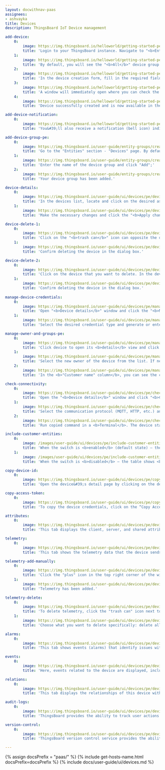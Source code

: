 ```yaml
---
layout: docwithnav-paas
assignees:
- ashvayka
title: Devices
description: ThingsBoard IoT Device management

add-device:
    0:
        image: https://img.thingsboard.io/helloworld/getting-started-pe/hello-world-1-1-provision-device-1-pe.png
        title: 'Login to your ThingsBoard instance. Navigate to "<b>Entities</b>" &#8702; "<b>Devices</b>".'
    1:
        image: https://img.thingsboard.io/helloworld/getting-started-pe/hello-world-1-1-provision-device-2-pe.png
        title: 'By default, you will see the "<b>All</b>" device group. Click the "<b>+</b>" icon in the upper-right corner and select "<b>Add new device</b>" from drop-down menu.'
    2:
        image: https://img.thingsboard.io/helloworld/getting-started-pe/hello-world-1-1-provision-device-3-pe.png
        title: 'In the device creation form, fill in the required fields: <b>Name</b> – a unique name for the device; <b>Device profile</b> – by default, the profile is set to "<b>default</b>", but you can choose a different profile if needed. Click "<b>Add</b>".'
    3:
        image: https://img.thingsboard.io/helloworld/getting-started-pe/hello-world-1-1-provision-device-4-pe.png
        title: 'A window will immediately open where you can check the device&#39;s connection to ThingsBoard platform. This step is optional. For now, let&#39;s close this window and return to the connection check in more detail later.'
    4:
        image: https://img.thingsboard.io/helloworld/getting-started-pe/hello-world-1-1-provision-device-5-pe.png
        title: 'Device successfully created and is now available in the list.'

add-device-notification:
    0:
        image: https://img.thingsboard.io/helloworld/getting-started-pe/hello-world-1-1-provision-device-6-pe.png
        title: 'You&#39;ll also receive a notification (bell icon) indicating the device was added.'

add-device-group-pe:
    0:
        image: https://img.thingsboard.io/user-guide/entity-groups/create-entity-group-1-pe.png
        title: 'Go to the "Entities" section - "Devices" page. By default, you navigate to the device group "All". Navigate to the "Groups" tab and click on the "plus" icon in the upper right corner;'
    1:
        image: https://img.thingsboard.io/user-guide/entity-groups/create-entity-group-2-pe.png
        title: 'Enter the name of the device group and click "Add";'
    2:
        image: https://img.thingsboard.io/user-guide/entity-groups/create-entity-group-3-pe.png
        title: 'Your device group has been added.'

device-details:
    0:
        image: https://img.thingsboard.io/user-guide/ui/devices/pe/device-details-1-pe.png
        title: 'In the devices list, locate and click on the desired asset, then click the "<b>pencil</b>" (✏️ <b>Edit</b>) icon on the right to open the edit form.'
    1:
        image: https://img.thingsboard.io/user-guide/ui/devices/pe/device-details-2-pe.png
        title: 'Make the necessary changes and click the "<b>Apply changes</b>" button to save them.'

device-delete-1:
    0:
        image: https://img.thingsboard.io/user-guide/ui/devices/pe/device-delete-1-pe.png
        title: 'Click on the "<b>trash can</b>" icon can opposite the device&#39;s name you want to delete.'
    1:
        image: https://img.thingsboard.io/user-guide/ui/devices/pe/device-delete-2-pe.png
        title: 'Confirm deleting the device in the dialog box.'

device-delete-2:
    0:
        image: https://img.thingsboard.io/user-guide/ui/devices/pe/device-delete-3-pe.png
        title: 'Click on the device that you want to delete. In the device details window, click the "<b>Delete device</b>" button;'
    1:
        image: https://img.thingsboard.io/user-guide/ui/devices/pe/device-delete-4-pe.png
        title: 'Confirm deleting the device in the dialog box.'
    
manage-device-credentials:
    0:
        image: https://img.thingsboard.io/user-guide/ui/devices/pe/manage-device-credentials-1-pe.png
        title: 'Open "<b>Device details</b>" window and click the "<b>Manage credentials</b>" button;'
    1:
        image: https://img.thingsboard.io/user-guide/ui/devices/pe/manage-device-credentials-2-pe.png
        title: 'Select the desired credential type and generate or enter required fields. Click "<b>Save</b>".'

manage-owner-and-groups-pe:
    0:
        image: https://img.thingsboard.io/user-guide/ui/devices/pe/manage-owner-and-groups-1-pe.png
        title: 'Click device to open its <b>details</b> view and click the "<b>Manage owner and groups</b>" button.'
    1:
        image: https://img.thingsboard.io/user-guide/ui/devices/pe/manage-owner-and-groups-2-pe.png
        title: 'Select the new owner of the device from the list. If needed, add the device to an existing group or create a new one. Confirm the change to update the device&#39;s ownership.'
    2:
        image: https://img.thingsboard.io/user-guide/ui/devices/pe/manage-owner-and-groups-3-pe.png
        title: 'In the <b>"Customer name" column</b>, you can see the current owner of the device.'

check-connectivity:
    0:
        image: https://img.thingsboard.io/user-guide/ui/devices/pe/check-connectivity-1-pe.png
        title: 'Open the "<b>Device details</b>" window and click "<b>Check connectivity</b>"'
    1:
        image: https://img.thingsboard.io/user-guide/ui/devices/pe/check-connectivity-2-pe.png
        title: 'Select the communication protocol (MQTT, HTTP, etc.) and your operating system, then copy the command.'
    2:
        image: https://img.thingsboard.io/user-guide/ui/devices/pe/check-connectivity-3-pe.png
        title: 'Run copied command in a <b>Terminal</b>. The device state should be changed from "Inactive" to "Active" and you should see the published "temperature" readings.'

include-customer-entities:
    0:
        image: /images/user-guide/ui/devices/pe/include-customer-entities-1-pe.png
        title: 'When the switch is <b>enabled</b> (default state) — the table shows <b>all available devices</b>, including those owned by customers.'
    1:
        image: /images/user-guide/ui/devices/pe/include-customer-entities-2-pe.png
        title: 'When the switch is <b>disabled</b> — the table shows <b>only your own devices</b>.'

copy-device-id:
    0:
        image: https://img.thingsboard.io/user-guide/ui/devices/pe/copy-device-id-1-pe.png
        title: 'Open the device&#39;s detail page by clicking on the device name in the list. Click the "<b>Copy device Id</b>" button.'

copy-access-token:
    0:
        image: https://img.thingsboard.io/user-guide/ui/devices/pe/copy-access-token-1-pe.png
        title: 'To copy the device credentials, click on the “Copy Access Token” or “Copy MQTT Credentials” button (depending on your choice of device credentials type).'

attributes:
    0:
        image: https://img.thingsboard.io/user-guide/ui/devices/pe/device-attributes-1-pe.png
        title: 'This tab displays the client, server, and shared attributes of the device. For example, serial number, model, and firmware version.'

telemetry:
    0:
        image: https://img.thingsboard.io/user-guide/ui/devices/pe/device-telemetry-1-pe.png
        title: 'This tab shows the telemetry data that the device sends in real-time, such as sensor readings, status, and other measurable variables.'

telemetry-add-manually:
    0:
        image: https://img.thingsboard.io/user-guide/ui/devices/pe/device-telemetry-add-manually-1-pe.png
        title: 'Click the "plus" icon in the top right corner of the window. In the new window, enter the key name, select the value type, and enter the value. Click "Add" button.'
    1:
        image: https://img.thingsboard.io/user-guide/ui/devices/pe/device-telemetry-add-manually-2-pe.png
        title: 'Telemetry has been added.'

telemetry-delete:
    0:
        image: https://img.thingsboard.io/user-guide/ui/devices/pe/device-telemetry-delete-1-pe.png
        title: 'To delete telemetry, click the "trash can" icon next to the name of the telemetry key you want to delete;'
    1:
        image: https://img.thingsboard.io/user-guide/ui/devices/pe/device-telemetry-delete-2-pe.png
        title: 'Choose what you want to delete specifically: delete all data, delete all data except latest value, delete latest value, delete all data for time period. Confirm the deletion by clicking the "Apply" button.'

alarms:
    0:
        image: https://img.thingsboard.io/user-guide/ui/devices/pe/device-alarms-1-pe.png
        title: 'This tab shows events (alarms) that identify issues with your devices.'

events:
    0:
        image: https://img.thingsboard.io/user-guide/ui/devices/pe/device-events-1-pe.png
        title: 'Here, events related to the device are displayed, including system logs, errors, warnings, and other important moments in the device&#39;s lifecycle.'

relations:
    0:
        image: https://img.thingsboard.io/user-guide/ui/devices/pe/device-relations-1-pe.png
        title: 'This tab displays the relationships of this device with other devices, dashboards, assets, and other entities in the ThingsBoard system.'

audit-logs:
    0:
        image: https://img.thingsboard.io/user-guide/ui/devices/pe/device-audit-logs-1-pe.png
        title: 'ThingsBoard provides the ability to track user actions in order to keep an audit log. It is possible to log user actions related to main entities: assets, devices, dashboard, rules, etc.'

version-control:
    0:
        image: https://img.thingsboard.io/user-guide/ui/devices/pe/device-version-control-1-pe.png
        title: 'ThingsBoard version control service provides the ability to export and restore ThingsBoard Entities using Git.'

---
```


{% assign docsPrefix = "paas/" %}
{% include get-hosts-name.html docsPrefix=docsPrefix %}
{% include docs/user-guide/ui/devices.md %}